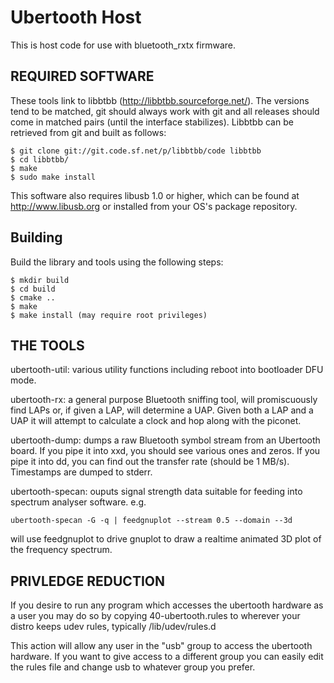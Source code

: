 Ubertooth Host
==============
This is host code for use with bluetooth_rxtx firmware.


REQUIRED SOFTWARE
-----------------
These tools link to libbtbb  (http://libbtbb.sourceforge.net/).
The versions tend to be matched, git should always work with git and all
releases should come in matched pairs (until the interface stabilizes).
Libbtbb can be retrieved from git and built as follows:
```
$ git clone git://git.code.sf.net/p/libbtbb/code libbtbb
$ cd libbtbb/
$ make
$ sudo make install
```
This software also requires libusb 1.0 or higher, which can be found at
http://www.libusb.org or installed from your OS's package repository.


Building
--------
Build the library and tools using the following steps:
```
$ mkdir build
$ cd build
$ cmake ..
$ make
$ make install (may require root privileges)
```

THE TOOLS
---------
ubertooth-util: various utility functions including reboot into bootloader DFU
mode.

ubertooth-rx: a general purpose Bluetooth sniffing tool, will promiscuously
find LAPs or, if given a LAP, will determine a UAP.  Given both a LAP and a UAP
it will attempt to calculate a clock and hop along with the piconet.

ubertooth-dump: dumps a raw Bluetooth symbol stream from an Ubertooth board.
If you pipe it into xxd, you should see various ones and zeros.  If you pipe it
into dd, you can find out the transfer rate (should be 1 MB/s).  Timestamps are
dumped to stderr.

ubertooth-specan: ouputs signal strength data suitable for feeding into spectrum
analyser software. e.g.

```
ubertooth-specan -G -q | feedgnuplot --stream 0.5 --domain --3d 
```

will use feedgnuplot to drive gnuplot to draw a realtime animated 3D plot of the
frequency spectrum.


PRIVLEDGE REDUCTION
-------------------
If you desire to run any program which accesses the ubertooth hardware as a user
you may do so by copying 40-ubertooth.rules to wherever your distro keeps udev
rules, typically /lib/udev/rules.d

This action will allow any user in the "usb" group to access the ubertooth
hardware. If you want to give access to a different group you can easily edit
the rules file and change usb to whatever group you prefer.
